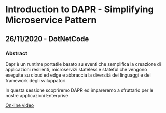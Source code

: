 # Introduction to DAPR - Simplifying Microservice Pattern
## 26/11/2020 - DotNetCode
### Abstract
Dapr è un runtime portatile basato su eventi che semplifica la creazione di applicazioni resilienti, microservizi stateless e stateful che vengono eseguite su cloud ed edge e abbraccia la diversità dei linguaggi e dei framework degli sviluppatori.

In questa sessione scopriremo DAPR ed impareremo a sfruttarlo per le nostre applicazioni Enterprise

<p>
<a href="https://www.youtube.com/watch?v=FlJIm3zgNkI&ab_channel=DotNetCode.IT" target="_blank">On-line video</a>
</p> 
